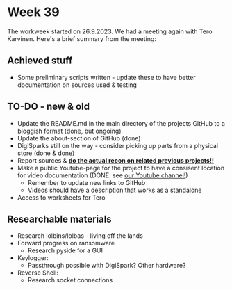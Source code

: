 # Week 39

The workweek started on 26.9.2023. We had a meeting again with Tero Karvinen. Here's a brief summary from the meeting:

## Achieved stuff

- Some preliminary scripts written - update these to have better documentation on sources used & testing

## TO-DO - new & old

- Update the README.md in the main directory of the projects GitHub to a bloggish format (done, but ongoing)
- Update the about-section of GitHub (done)
- DigiSparks still on the way - consider picking up parts from a physical store (done & done)
- Report sources & [**do the actual recon on related previous projects!!**](source_material.md)
- Make a public Youtube-page for the project to have a consisent location for video documentation (DONE: see [our Youtube channel!](https://www.youtube.com/channel/UC0iDE-K8gs-9BZl0OmsLdUQ))
  - Remember to update new links to GitHub
  - Videos should have a description that works as a standalone
- Access to worksheets for Tero

## Researchable materials

- Research lolbins/lolbas - living off the lands
- Forward progress on ransomware
  - Research pyside for a GUI
- Keylogger:
  - Passthrough possible with DigiSpark? Other hardware?
- Reverse Shell: 
  - Research socket connections